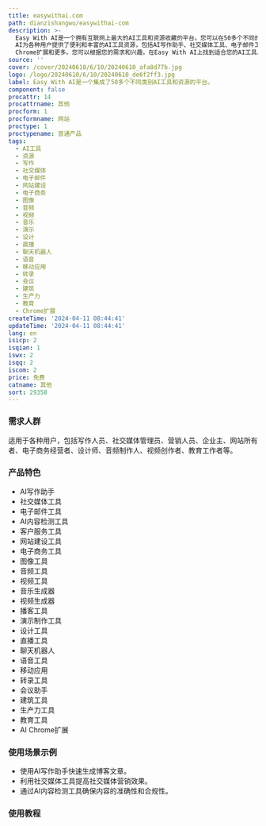 ```yaml
---
title: easywithai.com
path: dianzishangwu/easywithai-com
description: >-
  Easy With AI是一个拥有互联网上最大的AI工具和资源收藏的平台。您可以在50多个不同的类别中查找和搜索AI工具。Easy With
  AI为各种用户提供了便利和丰富的AI工具资源，包括AI写作助手、社交媒体工具、电子邮件工具、AI内容检测工具、客户服务工具、网站建设工具、电子商务工具、图像工具、音频工具、视频工具、音乐生成器、视频生成器、播客工具、演示制作工具、设计工具、直播工具、聊天机器人、语音工具、移动应用、转录工具、会议助手、建筑工具、生产力工具、教育工具、AI
  Chrome扩展和更多。您可以根据您的需求和兴趣，在Easy With AI上找到适合您的AI工具。
source: ''
cover: /cover/20240610/6/10/20240610_afa8d77b.jpg
logo: /logo/20240610/6/10/20240610_de6f2ff3.jpg
label: Easy With AI是一个集成了50多个不同类别AI工具和资源的平台。
component: false
procattr: 14
procattrname: 其他
procform: 1
procformname: 网站
proctype: 1
proctypename: 普通产品
tags:
  - AI工具
  - 资源
  - 写作
  - 社交媒体
  - 电子邮件
  - 网站建设
  - 电子商务
  - 图像
  - 音频
  - 视频
  - 音乐
  - 演示
  - 设计
  - 直播
  - 聊天机器人
  - 语音
  - 移动应用
  - 转录
  - 会议
  - 建筑
  - 生产力
  - 教育
  - Chrome扩展
createTime: '2024-04-11 08:44:41'
updateTime: '2024-04-11 08:44:41'
lang: en
isicp: 2
isqian: 1
iswx: 2
isqq: 2
iscom: 2
price: 免费
catname: 其他
sort: 29358
---
```




### 需求人群
适用于各种用户，包括写作人员、社交媒体管理员、营销人员、企业主、网站所有者、电子商务经营者、设计师、音频制作人、视频创作者、教育工作者等。

### 产品特色
* AI写作助手
* 社交媒体工具
* 电子邮件工具
* AI内容检测工具
* 客户服务工具
* 网站建设工具
* 电子商务工具
* 图像工具
* 音频工具
* 视频工具
* 音乐生成器
* 视频生成器
* 播客工具
* 演示制作工具
* 设计工具
* 直播工具
* 聊天机器人
* 语音工具
* 移动应用
* 转录工具
* 会议助手
* 建筑工具
* 生产力工具
* 教育工具
* AI Chrome扩展

### 使用场景示例
* 使用AI写作助手快速生成博客文章。
* 利用社交媒体工具提高社交媒体营销效果。
* 通过AI内容检测工具确保内容的准确性和合规性。

### 使用教程


  
